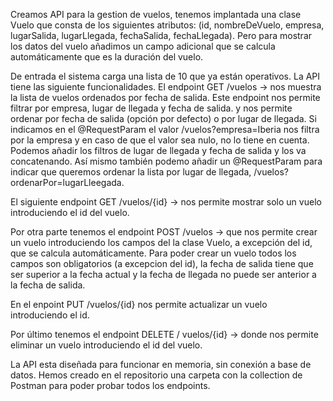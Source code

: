 Creamos API para la gestion de vuelos, tenemos implantada una clase Vuelo que consta de los siguientes atributos: (id, nombreDeVuelo, empresa, lugarSalida, lugarLlegada,
fechaSalida, fechaLlegada). Pero para mostrar los datos del vuelo añadimos un campo adicional que se calcula automáticamente que es la duración del vuelo.

De entrada el sistema carga una lista de 10 que ya están operativos.
La API tiene las siguiente funcionalidades. 
El endpoint GET /vuelos -> nos muestra la lista de vuelos ordenados por fecha de salida. Este endpoint nos permite filtrar por empresa, lugar de llegada y fecha de salida. 
y nos permite ordenar por fecha de salida (opción por defecto) o por lugar de llegada.
Si indicamos en el @RequestParam el valor /vuelos?empresa=Iberia nos filtra por la empresa y en caso de que el valor sea nulo, no lo tiene en cuenta.
Podemos añadir los filtros de lugar de llegada y fecha de salida y los va concatenando. 
Así mismo también podemo añadir un @RequestParam para indicar que queremos ordenar la lista por lugar de llegada, /vuelos?ordenarPor=lugarLleegada.

El siguiente endpoint GET /vuelos/{id} -> nos permite mostrar solo un vuelo introduciendo el id del vuelo. 

Por otra parte tenemos el endpoint POST /vuelos -> que nos permite crear un vuelo introduciendo los campos del la clase Vuelo, a excepción del id, que se calcula automáticamente. 
Para poder crear un vuelo todos los campos son obligatorios (a excepcion del id), la fecha de salida tiene que ser superior a la fecha actual y la fecha de llegada no puede
ser anterior a la fecha de salida. 
 
En el enpoint PUT /vuelos/{id} nos permite actualizar un vuelo introduciendo el id. 

Por último tenemos el endpoint DELETE / vuelos/{id} -> donde nos permite eliminar un vuelo introduciendo el id del vuelo. 

La API esta diseñada para funcionar en memoria, sin conexión a base de datos. 
Hemos creado en el repositorio una carpeta con la collection de Postman para poder probar todos los endpoints. 
